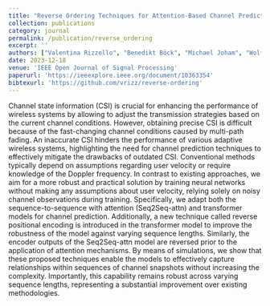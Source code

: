 ```yaml
---
title: "Reverse Ordering Techniques for Attention-Based Channel Prediction | [Paper](https://ieeexplore.ieee.org/document/10363354)"
collection: publications
category: journal
permalink: /publication/reverse_ordering
excerpt: ''
authors: ["Valentina Rizzello", "Benedikt Böck", "Michael Joham", "Wolfgang Utschick"]
date: 2023-12-18
venue: 'IEEE Open Journal of Signal Processing'
paperurl: 'https://ieeexplore.ieee.org/document/10363354'
bibtexurl: 'https://github.com/vrizz/reverse-ordering'
---
```

Channel state information (CSI) is crucial for enhancing the performance of wireless systems by allowing to adjust the transmission strategies based on the current channel conditions. However, obtaining precise CSI is difficult because of the fast-changing channel conditions caused by multi-path fading. An inaccurate CSI hinders the performance of various adaptive wireless systems, highlighting the need for channel prediction techniques to effectively mitigate the drawbacks of outdated CSI. Conventional methods typically depend on assumptions regarding user velocity or require knowledge of the Doppler frequency. In contrast to existing approaches, we aim for a more robust and practical solution by training neural networks without making any assumptions about user velocity, relying solely on noisy channel observations during training. Specifically, we adapt both the sequence-to-sequence with attention (Seq2Seq-attn) and transformer models for channel prediction. Additionally, a new technique called reverse positional encoding is introduced in the transformer model to improve the robustness of the model against varying sequence lengths. Similarly, the encoder outputs of the Seq2Seq-attn model are reversed prior to the application of attention mechanisms. By means of simulations, we show that these proposed techniques enable the models to effectively capture relationships within sequences of channel snapshots without increasing the complexity. Importantly, this capability remains robust across varying sequence lengths, representing a substantial improvement over existing methodologies.